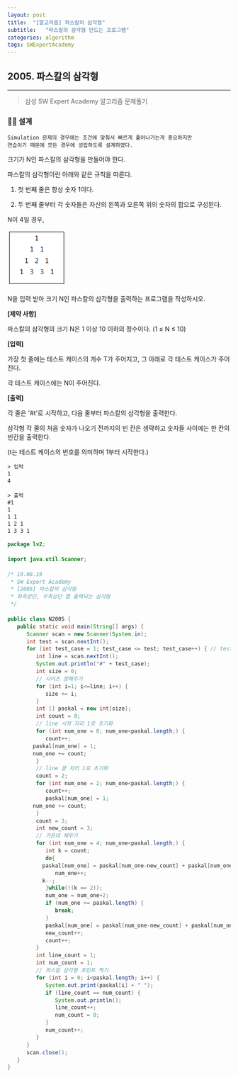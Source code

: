 ```yaml
---
layout: post
title:  "[알고리즘] 파스칼의 삼각형"
subtitle:   "파스칼의 삼각형 만드는 프로그램"
categories: algorithm
tags: SWExpertAcademy
---
```


## 2005. 파스칼의 삼각형
---
> 삼성 SW Expert Academy 알고리즘 문제풀기

### 👨‍💻 설계
```
Simulation 문제의 경우에는 조건에 맞춰서 빠르게 풀어나가는게 중요하지만
연습이기 때문에 모든 경우에 성립하도록 설계하였다.
```

크기가 N인 파스칼의 삼각형을 만들어야 한다.

파스칼의 삼각형이란 아래와 같은 규칙을 따른다.

1. 첫 번째 줄은 항상 숫자 1이다.

2. 두 번째 줄부터 각 숫자들은 자신의 왼쪽과 오른쪽 위의 숫자의 합으로 구성된다.

N이 4일 경우,
 
![img](../assets/img/algo/2005(1).PNG)

N을 입력 받아 크기 N인 파스칼의 삼각형을 출력하는 프로그램을 작성하시오.


**[제약 사항]**

파스칼의 삼각형의 크기 N은 1 이상 10 이하의 정수이다. (1 ≤ N ≤ 10)


**[입력]**

가장 첫 줄에는 테스트 케이스의 개수 T가 주어지고, 그 아래로 각 테스트 케이스가 주어진다.

각 테스트 케이스에는 N이 주어진다.


**[출력]**

각 줄은 '#t'로 시작하고, 다음 줄부터 파스칼의 삼각형을 출력한다.

삼각형 각 줄의 처음 숫자가 나오기 전까지의 빈 칸은 생략하고 숫자들 사이에는 한 칸의 빈칸을 출력한다.

(t는 테스트 케이스의 번호를 의미하며 1부터 시작한다.)

```
> 입력
1
4

> 출력
#1
1
1 1
1 2 1
1 3 3 1
```

```java
package lv2;

import java.util.Scanner;

/* 19.08.19
 * SW Expert Academy
 * [2005] 파스칼의 삼각형
 * 좌측상단, 우측상단 합 출력되는 삼각형
 */

public class N2005 {
   public static void main(String[] args) {
      Scanner scan = new Scanner(System.in);
      int test = scan.nextInt();
      for (int test_case = 1; test_case <= test; test_case++) { // test case 만큼 Loop
         int line = scan.nextInt();
         System.out.println("#" + test_case);
         int size = 0;
         // 사이즈 정해주기
         for (int i=1; i<=line; i++) {
            size += i;
         }
         int [] paskal = new int[size];
         int count = 0;
         // line 시작 자리 1로 초기화
         for (int num_one = 0; num_one<paskal.length;) {
            count++;
	    paskal[num_one] = 1;
	    num_one += count;
         }
         // line 끝 자리 1로 초기화
         count = 2;
         for (int num_one = 2; num_one<paskal.length;) {
            count++;
            paskal[num_one] = 1;
	    num_one += count;
         }
         count = 3;
         int new_count = 3;
         // 가운데 채우기
         for (int num_one = 4; num_one<paskal.length;) {
            int k = count;
            do{
	       paskal[num_one] = paskal[num_one-new_count] + paskal[num_one-new_count+1];
               num_one++;
	       k--;
            }while(!(k == 2));
            num_one = num_one+2;
            if (num_one >= paskal.length) {
               break;
            }
            paskal[num_one] = paskal[num_one-new_count] + paskal[num_one-new_count+1];
            new_count++;
            count++;
         }
         int line_count = 1;
         int num_count = 1;
         // 파스칼 삼각형 프린트 찍기
         for (int i = 0; i<paskal.length; i++) {
            System.out.print(paskal[i] + " ");
            if (line_count == num_count) {
               System.out.println();
               line_count++;
               num_count = 0;
            }
            num_count++;
         }
      }
      scan.close();
   }
}
```
